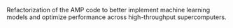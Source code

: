 Refactorization of the AMP code to better implement machine learning models and optimize performance across high-throughput supercomputers.
